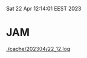 Sat 22 Apr 12:14:01 EEST 2023
# JAM
<a href='./cache/202304/22_12.log'>./cache/202304/22_12.log</a>
